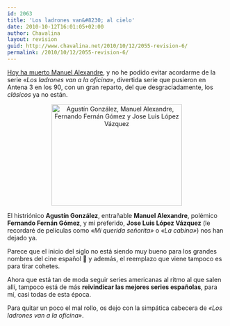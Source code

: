 ```yaml
---
id: 2063
title: 'Los ladrones van&#8230; al cielo'
date: 2010-10-12T16:01:05+02:00
author: Chavalina
layout: revision
guid: http://www.chavalina.net/2010/10/12/2055-revision-6/
permalink: /2010/10/12/2055-revision-6/
---
```

[Hoy ha muerto Manuel Alexandre](http://www.vayatele.com/profesionales/fallece-el-actor-manuel-alexandre), y no he podido evitar acordarme de la serie _«Los ladrones van a la oficina»_, divertida serie que pusieron en Antena 3 en los 90, con un gran reparto, del que desgraciadamente, los _clásicos_ ya no están.

<p style="text-align: center;">
  <img class="aligncenter" title="Parte del reparto de Los ladrones van a la oficina" src="http://www.chavalina.net/imagenes/2010/10/ladrones.jpg" alt="Agustín González, Manuel Alexandre, Fernando Fernán Gómez y Jose Luis López Vázquez" width="300" height="233" />
</p>

El histriónico **Agustín González**, entrañable **Manuel Alexandre**, polémico **Fernando Fernán Gómez**, y mi preferido, **Jose Luis López Vázquez** (le recordaré de películas como _«Mi querida señorita»_ o _«La cabina»_) nos han dejado ya.

Parece que el inicio del siglo no está siendo muy bueno para los grandes nombres del cine español 🙁 y además, el reemplazo que viene tampoco es para tirar cohetes.

Ahora que está tan de moda seguir series americanas al ritmo al que salen allí, tampoco está de más **reivindicar las mejores series españolas**, para mí, casi todas de esta época.

Para quitar un poco el mal rollo, os dejo con la simpática cabecera de _«Los ladrones van a la oficina»_.